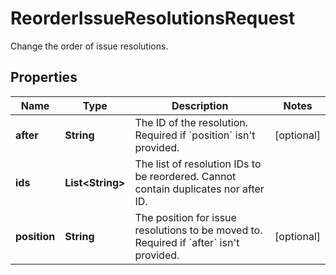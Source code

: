 

# ReorderIssueResolutionsRequest

Change the order of issue resolutions.

## Properties

| Name | Type | Description | Notes |
|------------ | ------------- | ------------- | -------------|
|**after** | **String** | The ID of the resolution. Required if &#x60;position&#x60; isn&#39;t provided. |  [optional] |
|**ids** | **List&lt;String&gt;** | The list of resolution IDs to be reordered. Cannot contain duplicates nor after ID. |  |
|**position** | **String** | The position for issue resolutions to be moved to. Required if &#x60;after&#x60; isn&#39;t provided. |  [optional] |



